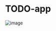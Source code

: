 # TODO-app

![image](https://github.com/user-attachments/assets/0290d2f9-b1e5-4aec-acc9-2b4b2af88a2f)
